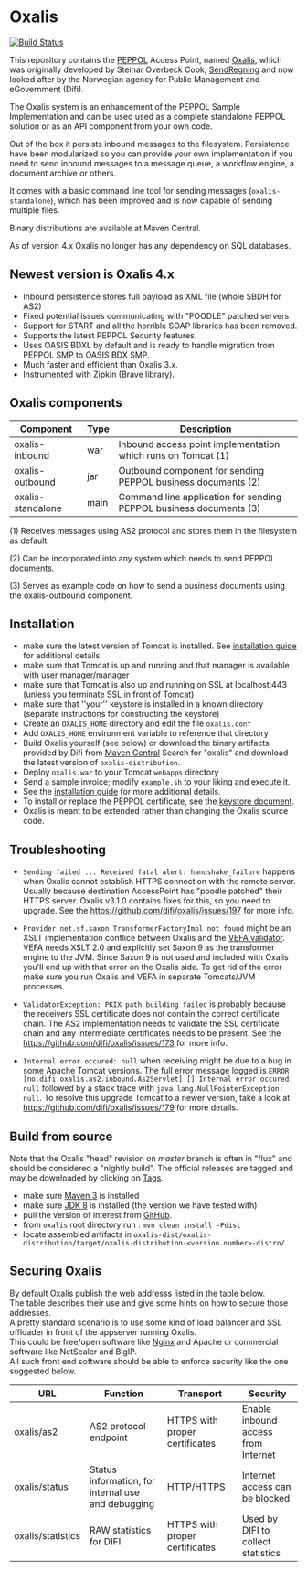 # Oxalis

[![Build Status](https://travis-ci.org/difi/oxalis.svg?branch=release4)](https://travis-ci.org/difi/oxalis)

This repository contains the [PEPPOL](http://www.peppol.eu/) Access Point, named [Oxalis](http://en.wikipedia.org/wiki/Common_wood_sorrel),
which was originally developed by Steinar Overbeck Cook, [SendRegning](http://www.sendregning.no/)
and now looked after by the Norwegian agency for Public Management and eGovernment (Difi).

The Oxalis system is an enhancement of the PEPPOL Sample Implementation and can be used used as
a complete standalone PEPPOL solution or as an API component from your own code.

Out of the box it persists inbound messages to the filesystem.
Persistence have been modularized so you can provide your own implementation if you need to
send inbound messages to a message queue, a workflow engine, a document archive or others.

It comes with a basic command line tool for sending messages (```oxalis-standalone```), which has been improved and
is now capable of sending multiple files.

Binary distributions are available at Maven Central.

As of version 4.x Oxalis no longer has any dependency on SQL databases.


## Newest version is Oxalis 4.x

* Inbound persistence stores full payload as XML file (whole SBDH for AS2)
* Fixed potential issues communicating with "POODLE" patched servers
* Support for START and all the horrible SOAP libraries has been removed.
* Supports the latest PEPPOL Security features.
* Uses OASIS BDXL by default and is ready to handle migration from PEPPOL SMP to OASIS BDX SMP.
* Much faster and efficient than Oxalis 3.x.
* Instrumented with Zipkin (Brave library).


## Oxalis components

| Component | Type | Description |
| --------- | ---- | ----------- |
| oxalis-inbound    | war  | Inbound access point implementation which runs on Tomcat (1) |
| oxalis-outbound   | jar  | Outbound component for sending PEPPOL business documents (2) |
| oxalis-standalone | main | Command line application for sending PEPPOL business documents (3) |

(1) Receives messages using AS2 protocol and stores them in the filesystem as default.

(2) Can be incorporated into any system which needs to send PEPPOL documents.

(3) Serves as example code on how to send a business documents using the oxalis-outbound component.


## Installation

* make sure the latest version of Tomcat is installed. See [installation guide](/doc/installation.md) for additional details.
* make sure that Tomcat is up and running and that manager is available with user manager/manager
* make sure that Tomcat is also up and running on SSL at localhost:443 (unless you terminate SSL in front of Tomcat)
* make sure that ''your'' keystore is installed in a known directory (separate instructions for constructing the keystore)
* Create an `OXALIS_HOME` directory and edit the file `oxalis.conf`
* Add `OXALIS_HOME` environment variable to reference that directory
* Build Oxalis yourself (see below) or download the binary artifacts provided by Difi from [Maven Central](https://search.maven.org)
  Search for "oxalis" and download the latest version of `oxalis-distribution`.
* Deploy `oxalis.war` to your Tomcat `webapps` directory
* Send a sample invoice; modify `example.sh` to your liking and execute it.
* See the [installation guide](/doc/installation.md) for more additional details.
* To install or replace the PEPPOL certificate, see the [keystore document](/doc/keystore.adoc).
* Oxalis is meant to be extended rather than changing the Oxalis source code.


## Troubleshooting

* `Sending failed ... Received fatal alert: handshake_failure` happens when Oxalis cannot establish HTTPS connection with the remote server.  Usually because destination AccessPoint has "poodle patched" their HTTPS server.  Oxalis v3.1.0 contains fixes for this, so you need to upgrade.  See the https://github.com/difi/oxalis/issues/197 for more info.

* `Provider net.sf.saxon.TransformerFactoryImpl not found` might be an XSLT implementation conflice between Oxalis and the [VEFA validator](https://github.com/difi/vefa-validator-app).  VEFA needs XSLT 2.0 and explicitly set Saxon 9 as the transformer engine to the JVM.  Since Saxon 9 is not used and included with Oxalis you'll end up with that error on the Oxalis side.  To get rid of the error make sure you run Oxalis and VEFA in separate Tomcats/JVM processes.

* `ValidatorException: PKIX path building failed` is probably because the receivers SSL certificate does not contain the correct certificate chain.  The AS2 implementation needs to validate the SSL certificate chain and any intermediate certificates needs to be present.  See the https://github.com/difi/oxalis/issues/173 for more info.

* `Internal error occured: null` when receiving might be due to a bug in some
   Apache Tomcat versions.  The full error message logged is `ERROR [no.difi.oxalis.as2.inbound.As2Servlet] [] Internal error occured: null` followed by a stack trace with `java.lang.NullPointerException: null`.  To resolve this upgrade Tomcat to a newer version, take a look at https://github.com/difi/oxalis/issues/179 for more details.


## Build from source

Note that the Oxalis "head" revision on *master* branch is often in "flux" and should be considered a "nightly build".
The official releases are tagged and may be downloaded by clicking on [Tags](https://github.com/difi/oxalis/tags).

* make sure [Maven 3](http://maven.apache.org/) is installed
* make sure [JDK 8](http://www.oracle.com/technetwork/java/javase/) is installed (the version we have tested with)
* pull the version of interest from [GitHub](https://github.com/difi/oxalis).
* from `oxalis` root directory run : `mvn clean install -Pdist`
* locate assembled artifacts in `oxalis-dist/oxalis-distribution/target/oxalis-distribution-<version.number>-distro/`


## Securing Oxalis

By default Oxalis publish the web addresss listed in the table below.  
The table describes their use and give some hints on how to secure those addresses.  
A pretty standard scenario is to use some kind of load balancer and SSL offloader in front of the appserver running Oxalis.  
This could be free/open software like [Nginx](http://nginx.org/) and Apache or commercial software like NetScaler and BigIP.  
All such front end software should be able to enforce security like the one suggested below.

| URL | Function | Transport | Security |
| --- | -------- | --------- | -------- |
| oxalis/as2 | AS2 protocol endpoint | HTTPS with proper certificates | Enable inbound access from Internet |
| oxalis/status | Status information, for internal use and debugging | HTTP/HTTPS | Internet access can be blocked |
| oxalis/statistics | RAW statistics for DIFI | HTTPS with proper certificates | Used by DIFI to collect statistics |
